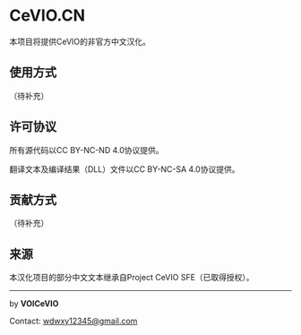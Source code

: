 # CeVIO.CN

本项目将提供CeVIO的非官方中文汉化。

## 使用方式

（待补充）

## 许可协议

所有源代码以CC BY-NC-ND 4.0协议提供。

翻译文本及编译结果（DLL）文件以CC BY-NC-SA 4.0协议提供。

## 贡献方式

（待补充）

## 来源

本汉化项目的部分中文文本继承自Project CeVIO SFE（已取得授权）。

---

by **VOICeVIO**

Contact: wdwxy12345@gmail.com
